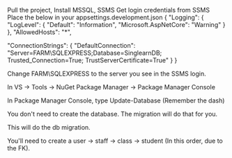 Pull the project, Install MSSQL, SSMS Get login credentials from SSMS Place the below in your appsettings.development.json { "Logging": { "LogLevel": { "Default": "Information", "Microsoft.AspNetCore": "Warning" } }, "AllowedHosts": "*",

"ConnectionStrings": { "DefaultConnection": "Server=FARM\SQLEXPRESS;Database=SinglearnDB; Trusted_Connection=True; TrustServerCertificate=True" } }

Change FARM\SQLEXPRESS to the server you see in the SSMS login.

In VS -> Tools -> NuGet Package Manager -> Package Manager Console

In Package Manager Console, type Update-Database (Remember the dash)

You don't need to create the database. The migration will do that for you.

This will do the db migration.

You'll need to create a user -> staff -> class -> student (In this order, due to the FK).
